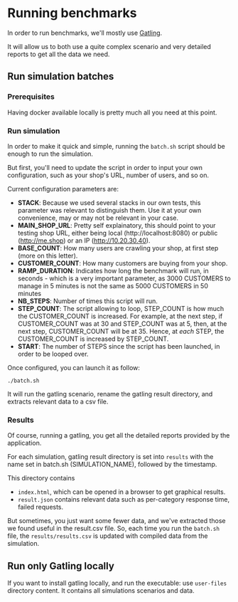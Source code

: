# Running benchmarks

In order to run benchmarks, we'll mostly use [Gatling](http://gatling.io/).

It will allow us to both use a quite complex scenario and very detailed reports to get all the data we need.

## Run simulation batches

### Prerequisites

Having docker available locally is pretty much all you need at this point.

### Run simulation

In order to make it quick and simple, running the `batch.sh` script should be enough to run the simulation.

But first, you'll need to update the script in order to input your own configuration, such as your shop's URL, number of users, and so on.

Current configuration parameters are:

* **STACK**: Because we used several stacks in our own tests, this parameter was relevant to distinguish them. Use it at your own convenience, may or may not be relevant in your case.
* **MAIN_SHOP_URL**: Pretty self explainatory, this should point to your testing shop URL, either being local (http://localhost:8080) or public (http://me.shop) or an IP (http://10.20.30.40).
* **BASE_COUNT**: How many users are crawling your shop, at first step (more on this letter).
* **CUSTOMER_COUNT**: How many customers are buying from your shop.
* **RAMP_DURATION**: Indicates how long the benchmark will run, in seconds - which is a very important parameter, as 3000 CUSTOMERS to manage in 5 minutes is not the same as 5000 CUSTOMERS in 50 minutes
* **NB_STEPS**: Number of times this script will run.
* **STEP_COUNT**: The script allowing to loop, STEP_COUNT is how much the CUSTOMER_COUNT is increased. For example, at the next step, if CUSTOMER_COUNT was at 30 and STEP_COUNT was at 5, then, at the next step, CUSTOMER_COUNT will be at 35. Hence, at _each_ STEP, the CUSTOMER_COUNT is increased by STEP_COUNT.
* **START**: The number of STEPS since the script has been launched, in order to be looped over.

Once configured, you can launch it as follow:

```
./batch.sh
```

It will run the gatling scenario, rename the gatling result directory, and extracts relevant data to a csv file.

### Results

Of course, running a gatling, you get all the detailed reports provided by the application.

For each simulation, gatling result directory is set into `results` with the name set in batch.sh (SIMULATION_NAME), followed by the timestamp.

This directory contains 
* `index.html`, which can be opened in a browser to get graphical results.
* `result.json` contains relevant data such as per-category response time, failed requests.

But sometimes, you just want some fewer data, and we've extracted those we found useful in the result.csv file.
So, each time you run the `batch.sh` file, the `results/results.csv` is updated with compiled data from the simulation.

## Run only Gatling locally

If you want to install gatling locally, and run the executable: use `user-files` directory content.
It contains all simulations scenarios and data.
